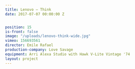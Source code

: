 ```yaml
---
title: Lenovo — Think
date: 2017-07-07 00:00:00 Z


position: 15
is-front: false
image: "/uploads/lenovo-think-wide.jpg"
vimeo: 156693561
director: Emile Rafael
production-company: Love Savage
equipment: Arri Alexa Studio with Hawk V-Lite Vintage '74
layout: project
---
```


